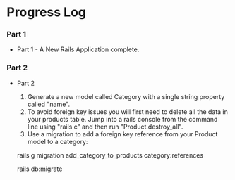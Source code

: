 # Progress Log

### Part 1

- Part 1 - A New Rails Application complete.

### Part 2

- Part 2

  1. Generate a new model called Category with a single string property called "name".
  2. To avoid foreign key issues you will first need to delete all the data in your products table. Jump into a rails console from the command line using "rails c" and then run "Product.destroy_all".
  3. Use a migration to add a foreign key reference from your Product model to a category:

  rails g migration add_category_to_products category:references

  rails db:migrate
